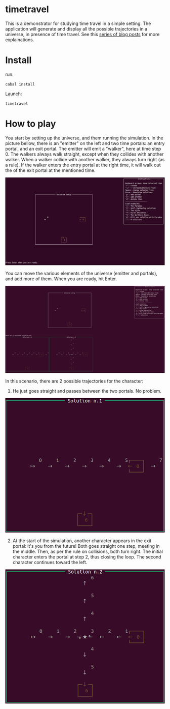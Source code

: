# timetravel

This is a demonstrator for studying time travel in a simple setting.
The application will generate and display all the possible trajectories in a universe, in presence of time travel.
See this [series of blog posts](https://www.corentindupont.info/blog/posts/Cosmology/2022-04-04-TimeTravel2.html) for more explainations.

Install
=======

run:
```
cabal install
```
Launch:
```
timetravel
```

How to play
===========

You start by setting up the universe, and them running the simulation.
In the picture bellow, there is an "emitter" on the left and two time portals: an entry portal, and an exit portal.
The emitter will emit a "walker", here at time step 0.
The walkers always walk straight, except when they collides with another walker. 
When a walker collide with another walker, they always turn right (as a rule).
If the walker enters the entry portal at the right time, it will walk out the of the exit portal at the mentioned time.
   
![start](img/start.png)

You can move the various elements of the universe (emitter and portals), and add more of them.
When you are ready, hit Enter.

![whole](img/whole.gif)

In this scenario, there are 2 possible trajectories for the character:
1. He just goes straight and passes between the two portals. No problem.

![sol1](img/sol1.gif)

2. At the start of the simulation, another character appears in the exit portal: it's you from the future! Both goes straight one step, meeting in the middle. Then, as per the rule on collisions, both turn right. The initial character enters the portal at step 2, thus closing the loop. The second character continues toward the left.

![sol2](img/sol2.gif)


